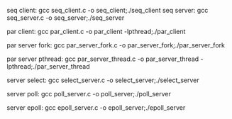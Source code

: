 seq client:
    gcc seq_client.c -o seq_client;./seq_client
seq server:
    gcc seq_server.c -o seq_server;./seq_server 


par client:
    gcc par_client.c -o par_client -lpthread;./par_client

par server fork:
    gcc par_server_fork.c -o par_server_fork;./par_server_fork

par server pthread:
    gcc par_server_thread.c -o par_server_thread -lpthread;./par_server_thread


server select:
    gcc select_server.c -o select_server;./select_server

server poll:
    gcc poll_server.c -o poll_server;./poll_server

server epoll:
    gcc epoll_server.c -o epoll_server;./epoll_server